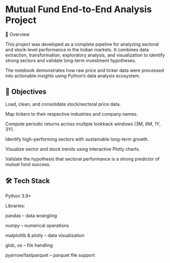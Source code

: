 #  Mutual Fund End-to-End Analysis Project
📌 Overview

This project was developed as a complete pipeline for analyzing sectoral and stock-level performance in the Indian markets.
It combines data extraction, transformation, exploratory analysis, and visualization to identify strong sectors and validate long-term investment hypotheses.

The notebook demonstrates how raw price and ticker data were processed into actionable insights using Python’s data analysis ecosystem.

## 🎯 Objectives

Load, clean, and consolidate stock/sectoral price data.

Map tickers to their respective industries and company names.

Compute periodic returns across multiple lookback windows (3M, 6M, 1Y, 3Y).

Identify high-performing sectors with sustainable long-term growth.

Visualize sector and stock trends using interactive Plotly charts.

Validate the hypothesis that sectoral performance is a strong predictor of mutual fund success.

## 🛠️ Tech Stack

Python 3.9+

Libraries:

pandas – data wrangling

numpy – numerical operations

matplotlib & plotly – data visualization

glob, os – file handling

pyarrow/fastparquet – parquet file support
